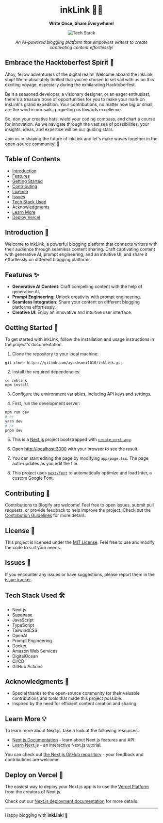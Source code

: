 <h1 align="center">inkLink ✍🏻</h1>

<p align="center">
  <b>Write Once, Share Everywhere!</b>
</p>

<p align="center">
  <img src="https://img.shields.io/badge/Tech%20Stack-Next.js%20%7C%20TailwindCSS%20%7C%20OpenAI%20%7C%20TypeScript%20%7C%20Supabase-0288d1.svg" alt="Tech Stack" />
</p>

<p align="center">
  <i>An AI-powered blogging platform that empowers writers to create captivating content effortlessly!</i>
</p>


## Embrace the Hacktoberfest Spirit 🎉
Ahoy, fellow adventurers of the digital realm! Welcome aboard the inkLink ship! We're absolutely thrilled that you've chosen to set sail with us on this exciting voyage, especially during the exhilarating Hacktoberfest.

Be it a seasoned developer, a visionary designer, or an eager enthusiast, there's a treasure trove of opportunities for you to make your mark on inkLink's grand expedition. Your contributions, no matter how big or small, are the wind in our sails, propelling us towards excellence.

So, don your creative hats, wield your coding compass, and chart a course for innovation. As we navigate through the vast sea of possibilities, your insights, ideas, and expertise will be our guiding stars.

Join us in shaping the future of inkLink and let's make waves together in the open-source community! 🌟

## Table of Contents
- [Introduction](#introduction-)
- [Features](#features-)
- [Getting Started](#getting-started-)
- [Contributing](#contributing-)
- [License](#license-)
- [Issues](#issues-)
- [Tech Stack Used](#tech-stack-used-)
- [Acknowledgments](#acknowledgments-)
- [Learn More](#learn-more-)
- [Deploy Vercel](#deploy-vercel-)

## Introduction 📝

Welcome to inkLink, a powerful blogging platform that connects writers with their audience through seamless content sharing. Craft captivating content with generative AI, prompt engineering, and an intuitive UI, and share it effortlessly on different blogging platforms.

## Features ✨

- **Generative AI Content**: Craft compelling content with the help of generative AI.
- **Prompt Engineering**: Unlock creativity with prompt engineering.
- **Seamless Integration**: Share your content on different blogging platforms effortlessly.
- **Creative UI**: Enjoy an innovative and intuitive user interface.

## Getting Started 🚀
To get started with inkLink, follow the installation and usage instructions in the project's documentation.

1. Clone the repository to your local machine:
```
git clone https://github.com/ayushsoni1010/inklink.git
```

2. Install the required dependencies:
```
cd inklink
npm install
```

3. Configure the environment variables, including API keys and settings.

4. First, run the development server:
```bash
npm run dev
# or
yarn dev
# or
pnpm dev
```

5. This is a [Next.js](https://nextjs.org/) project bootstrapped with [`create-next-app`](https://github.com/vercel/next.js/tree/canary/packages/create-next-app).

6. Open [http://localhost:3000](http://localhost:3000) with your browser to see the result.

7. You can start editing the page by modifying `app/page.tsx`. The page auto-updates as you edit the file.

8. This project uses [`next/font`](https://nextjs.org/docs/basic-features/font-optimization) to automatically optimize and load Inter, a custom Google Font.

## Contributing 🤝

Contributions to Blogify are welcome! Feel free to open issues, submit pull requests, or provide feedback to help improve the project. Check out the [Contribution Guidelines](CONTRIBUTING.md) for more details.

## License 📜

This project is licensed under the [MIT License](LICENSE). Feel free to use and modify the code to suit your needs.

## Issues 🐛

If you encounter any issues or have suggestions, please report them in the [issue tracker](https://github.com/ayushsoni1010/inklink/issues).

## Tech Stack Used 🛠️

- Next.js
- Supabase
- JavaScript
- TypeScript
- TailwindCSS
- OpenAI
- Prompt Engineering
- Docker
- Amazon Web Services
- DigitalOcean
- CI/CD
- GitHub Actions

## Acknowledgments 🙏

- Special thanks to the open-source community for their valuable contributions and tools that made this project possible.
- Inspired by the need for efficient content creation and sharing.

## Learn More 💡

To learn more about Next.js, take a look at the following resources:

- [Next.js Documentation](https://nextjs.org/docs) - learn about Next.js features and API.
- [Learn Next.js](https://nextjs.org/learn) - an interactive Next.js tutorial.

You can check out [the Next.js GitHub repository](https://github.com/vercel/next.js/) - your feedback and contributions are welcome!

## Deploy on Vercel 🔗

The easiest way to deploy your Next.js app is to use the [Vercel Platform](https://vercel.com/new?utm_medium=default-template&filter=next.js&utm_source=create-next-app&utm_campaign=create-next-app-readme) from the creators of Next.js.

Check out our [Next.js deployment documentation](https://nextjs.org/docs/deployment) for more details.

---

Happy blogging with **inkLink**! 🎉
